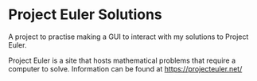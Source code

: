# Project Euler Solutions

A project to practise making a GUI to interact with my solutions to Project Euler.

Project Euler is a site that hosts mathematical problems that require a computer to solve.
Information can be found at https://projecteuler.net/